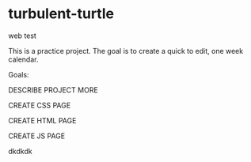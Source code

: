 # turbulent-turtle
web test

This is a practice project. The goal is to create a quick to edit, one week calendar.

Goals:

DESCRIBE PROJECT MORE

CREATE CSS PAGE

CREATE HTML PAGE

CREATE JS PAGE

dkdkdk
